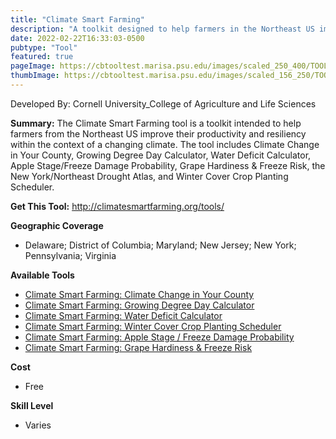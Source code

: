 ```yaml
---
title: "Climate Smart Farming"
description: "A toolkit designed to help farmers in the Northeast US improve their productivity and resiliency in the face climate change"
date: 2022-02-22T16:33:03-0500
pubtype: "Tool"
featured: true
pageImage: https://cbtooltest.marisa.psu.edu/images/scaled_250_400/TOOLID_39.0_ScreenCapture-1.png
thumbImage: https://cbtooltest.marisa.psu.edu/images/scaled_156_250/TOOLID_39.0_ScreenCapture-1.png
---
```

Developed By: Cornell University_College of Agriculture and Life Sciences

**Summary:** The Climate Smart Farming tool is a toolkit intended to help farmers from the Northeast US  improve their productivity and resiliency within the context of a changing climate. The tool includes Climate Change in Your County, Growing Degree Day Calculator, Water Deficit Calculator, Apple Stage/Freeze Damage Probability, Grape Hardiness & Freeze Risk, the New York/Northeast Drought Atlas, and Winter Cover Crop Planting Scheduler.

__**Get This Tool:**__ http://climatesmartfarming.org/tools/

__**Geographic Coverage**__
- Delaware; District of Columbia; Maryland; New Jersey; New York; Pennsylvania; Virginia

__**Available Tools**__
-  [Climate Smart Farming: Climate Change in Your County](https://cbtooltest.marisa.psu.edu/tools/page-tool39.1)
-  [Climate Smart Farming: Growing Degree Day Calculator](https://cbtooltest.marisa.psu.edu/tools/page-tool39.2)
-  [Climate Smart Farming: Water Deficit Calculator](https://cbtooltest.marisa.psu.edu/tools/page-tool39.3)
-  [Climate Smart Farming: Winter Cover Crop Planting Scheduler](https://cbtooltest.marisa.psu.edu/tools/page-tool39.4)
-  [Climate Smart Farming: Apple Stage / Freeze Damage Probability](https://cbtooltest.marisa.psu.edu/tools/page-tool39.5)
-  [Climate Smart Farming: Grape Hardiness & Freeze Risk](https://cbtooltest.marisa.psu.edu/tools/page-tool39.6)

__**Cost**__
- Free

__**Skill Level**__
- Varies
